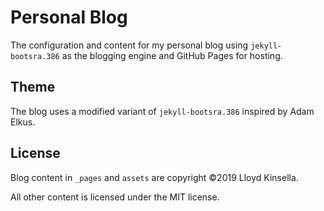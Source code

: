 # Personal Blog

The configuration and content for my personal blog using `jekyll-bootsra.386` as the blogging engine and GitHub Pages for hosting.

## Theme

The blog uses a modified variant of `jekyll-bootsra.386` inspired by Adam Elkus.

## License

Blog content in `_pages` and `assets` are copyright &copy;2019 Lloyd Kinsella.

All other content is licensed under the MIT license.
